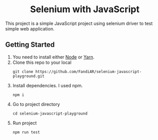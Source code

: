 <h1 align="center">Selenium with JavaScript</h1>

This project is a simple JavaScript project using selenium driver to test simple web application.

## Getting Started

1. You need to install either [Node](https://nodejs.org/en/) or [Yarn](https://classic.yarnpkg.com/en/docs/install/#windows-stable).
2. Clone this repo to your local
    ```
    git clone https://github.com/FandiAR/selenium-javascript-playground.git
    ```
3. Install dependencies. I used npm.
    ```
    npm i
    ```
4. Go to project directory
    ```
    cd selenium-javascript-playground
    ```
5. Run project
    ```
    npm run test
    ```